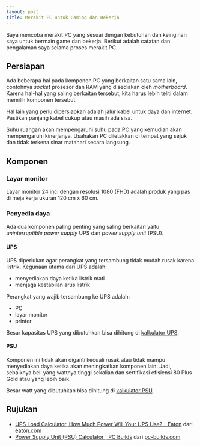 ```yaml
---
layout: post
title: Merakit PC untuk Gaming dan Bekerja
---
```


Saya mencoba merakit PC yang sesuai dengan kebutuhan dan keinginan saya untuk bermain game dan bekerja. Berikut adalah catatan dan pengalaman saya selama proses merakit PC.

## Persiapan

Ada beberapa hal pada komponen PC yang berkaitan satu sama lain, contohnya _socket_ prosesor dan RAM yang disediakan oleh _motherboard_. Karena hal-hal yang saling berkaitan tersebut, kita harus lebih teliti dalam memilih komponen tersebut.

Hal lain yang perlu dipersiapkan adalah jalur kabel untuk daya dan internet. Pastikan panjang kabel cukup atau masih ada sisa.

Suhu ruangan akan mempengaruhi suhu pada PC yang kemudian akan mempengaruhi kinerjanya. Usahakan PC diletakkan di tempat yang sejuk dan tidak terkena sinar matahari secara langsung.

## Komponen

### Layar monitor

Layar monitor 24 inci dengan resolusi 1080 (FHD) adalah produk yang pas di meja kerja ukuran 120 cm x 60 cm.  

### Penyedia daya

Ada dua komponen paling penting yang saling berkaitan yaitu _uninterruptible power supply_ UPS dan _power supply unit_ (PSU).

#### UPS

UPS diperlukan agar perangkat yang tersambung tidak mudah rusak karena listrik. Kegunaan utama dari UPS adalah:

- menyediakan daya ketika listrik mati
- menjaga kestabilan arus listrik

Perangkat yang wajib tersambung ke UPS adalah:

- PC
- layar monitor
- printer

Besar kapasitas UPS yang dibutuhkan bisa dihitung di [kalkulator UPS](https://upsselector.eaton.com/Load).

#### PSU

Komponen ini tidak akan diganti kecuali rusak atau tidak mampu menyediakan daya ketika akan meningkatkan komponen lain. Jadi, sebaiknya beli yang wattnya tinggi sekalian dan sertifikasi efisiensi 80 Plus Gold atau yang lebih baik.

Besar watt yang dibutuhkan bisa dihitung di [kalkulator PSU](https://pc-builds.com/power-supply-calculator).

## Rujukan

- [UPS Load Calculator, How Much Power Will Your UPS Use? - Eaton](https://upsselector.eaton.com/Load) dari [eaton.com](https://eaton.com)
- [Power Supply Unit (PSU) Calculator | PC Builds](https://pc-builds.com/power-supply-calculator) dari [pc-builds.com](https://pc-builds.com/)